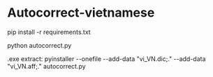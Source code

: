 # Autocorrect-vietnamese

pip install -r requirements.txt

python autocorrect.py

.exe extract:
pyinstaller --onefile --add-data "vi_VN.dic;." --add-data "vi_VN.aff;." autocorrect.py
